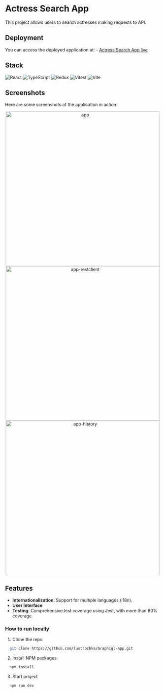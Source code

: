 # Actress Search App

This project allows users to search actresses making requests to API.

## Deployment

You can access the deployed application at: - [Actress Search App live](https://deploy)

## Stack

![React](https://img.shields.io/badge/react-%2320232a.svg?style=for-the-badge&logo=react&logoColor=%2361DAFB)
![TypeScript](https://img.shields.io/badge/typescript-%23007ACC.svg?style=for-the-badge&logo=typescript&logoColor=white)
![Redux](https://img.shields.io/badge/redux-%23593d88.svg?style=for-the-badge&logo=redux&logoColor=white)
![Vitest](https://img.shields.io/badge/vitest-%23C21325.svg?style=for-the-badge&logo=vitest&logoColor=white)
![Vite](https://img.shields.io/badge/vite-%23646CFF.svg?style=for-the-badge&logo=vite&logoColor=white)


## Screenshots

Here are some screenshots of the application in action:

<div align="center">
  <img src="" alt="app" width="500"/>
  <img src="" alt="app-restclient" width="500"/>
  <img src="" alt="app-history" width="500"/>
</div>

## Features
- **Internationalization**: Support for multiple languages (i18n).
- **User Interface**
- **Testing**: Comprehensive test coverage using Jest, with more than 80% coverage.

### How to run locally

1. Clone the repo

```sh
  git clone https://github.com/lustrochka/Graphiql-app.git
```

2. Install NPM packages

```sh
  npm install
```

3. Start project

```sh
  npm run dev
```

